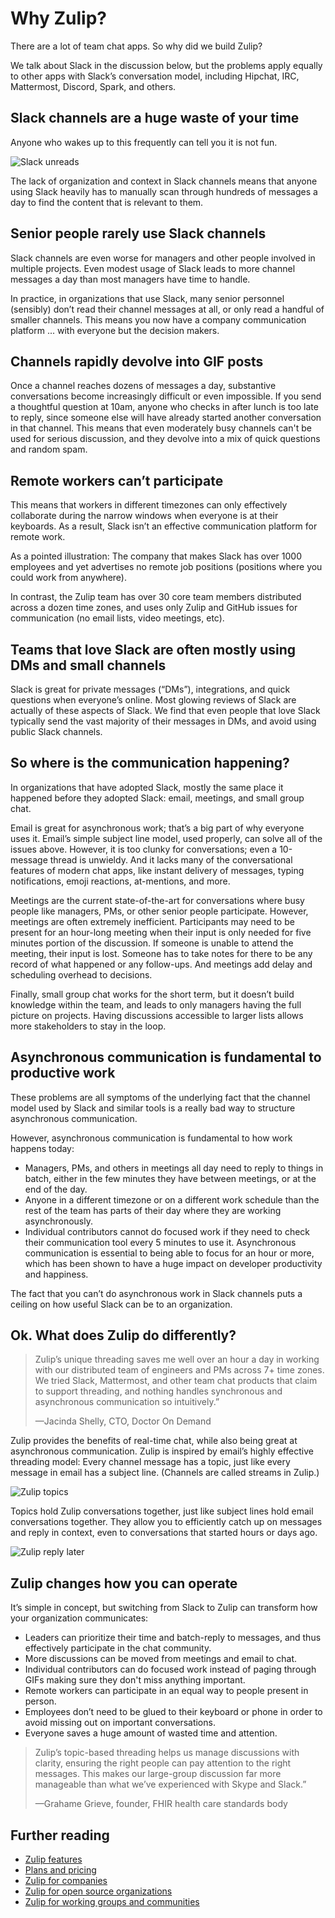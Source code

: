# Why Zulip?

There are a lot of team chat apps. So why did we build Zulip?

We talk about Slack in the discussion below, but the problems apply equally
to other apps with Slack’s conversation model, including Hipchat, IRC,
Mattermost, Discord, Spark, and others.

## Slack channels are a huge waste of your time

Anyone who wakes up to this frequently can tell you it is not fun.

<img src="/static/images/why-zulip/slack-unreads.png" class="slack-image" alt="Slack unreads">

The lack of organization and context in Slack channels means that anyone
using Slack heavily has to manually scan through hundreds of messages a day
to find the content that is relevant to them.

## Senior people rarely use Slack channels

Slack channels are even worse for managers and other people involved in
multiple projects. Even modest usage of Slack leads to more channel messages
a day than most managers have time to handle.

In practice, in organizations that use Slack, many senior personnel
(sensibly) don’t read their channel messages at all, or only read a handful
of smaller channels. This means you now have a company communication
platform ... with everyone but the decision makers.

## Channels rapidly devolve into GIF posts

Once a channel reaches dozens of messages a day, substantive conversations
become increasingly difficult or even impossible. If you send a thoughtful
question at 10am, anyone who checks in after lunch is too late to reply,
since someone else will have already started another conversation in that
channel. This means that even moderately busy channels can't be used for
serious discussion, and they devolve into a mix of quick questions and
random spam.

## Remote workers can’t participate

This means that workers in different timezones can only effectively
collaborate during the narrow windows when everyone is at their
keyboards.  As a result, Slack isn’t an effective communication
platform for remote work.

As a pointed illustration: The company that makes Slack has over 1000
employees and yet advertises no remote job positions (positions where
you could work from anywhere).

In contrast, the Zulip team has over 30 core team members distributed
across a dozen time zones, and uses only Zulip and GitHub issues for
communication (no email lists, video meetings, etc).

## Teams that love Slack are often mostly using DMs and small channels

Slack is great for private messages (&ldquo;DMs&rdquo;), integrations, and quick
questions when everyone’s online. Most glowing reviews of Slack are
actually of these aspects of Slack.  We find that even people that
love Slack typically send the vast majority of their messages in DMs,
and avoid using public Slack channels.

## So where is the communication happening?

In organizations that have adopted Slack, mostly the same place it happened
before they adopted Slack: email, meetings, and small group chat.

Email is great for asynchronous work; that’s a big part of why
everyone uses it. Email’s simple subject line model, used properly,
can solve all of the issues above.  However, it is too clunky for
conversations; even a 10-message thread is unwieldy. And it lacks many
of the conversational features of modern chat apps, like instant
delivery of messages, typing notifications, emoji reactions,
at-mentions, and more.

Meetings are the current state-of-the-art for conversations where busy
people like managers, PMs, or other senior people
participate. However, meetings are often extremely
inefficient. Participants may need to be present for an hour-long
meeting when their input is only needed for five minutes portion of
the discussion. If someone is unable to attend the meeting, their
input is lost. Someone has to take notes for there to be any record of
what happened or any follow-ups. And meetings add delay and scheduling
overhead to decisions.

Finally, small group chat works for the short term, but it doesn’t build
knowledge within the team, and leads to only managers having the full
picture on projects. Having discussions accessible to larger lists allows
more stakeholders to stay in the loop.

## Asynchronous communication is fundamental to productive work

These problems are all symptoms of the underlying fact that the channel
model used by Slack and similar tools is a really bad way to structure
asynchronous communication.

However, asynchronous communication is fundamental to how work happens today:

* Managers, PMs, and others in meetings all day need to reply to things in
  batch, either in the few minutes they have between meetings, or at the end
  of the day.
* Anyone in a different timezone or on a different work schedule than the
  rest of the team has parts of their day where they are working
  asynchronously.
* Individual contributors cannot do focused work if they need to check their
  communication tool every 5 minutes to use it.  Asynchronous communication
  is essential to being able to focus for an hour or more, which has been
  shown to have a huge impact on developer productivity and happiness.

The fact that you can’t do asynchronous work in Slack channels puts a
ceiling on how useful Slack can be to an organization.

## Ok. What does Zulip do differently?

> Zulip’s unique threading saves me well over an hour a day in working with
> our distributed team of engineers and PMs across 7+ time zones. We tried
> Slack, Mattermost, and other team chat products that claim to support
> threading, and nothing handles synchronous and asynchronous communication
> so intuitively.&rdquo;
>
> &mdash;Jacinda Shelly, CTO, Doctor On Demand

Zulip provides the benefits of real-time chat, while also being great
at asynchronous communication.  Zulip is inspired by email’s highly
effective threading model: Every channel message has a topic, just
like every message in email has a subject line. (Channels are called
streams in Zulip.)

<img src="/static/images/why-zulip/zulip-topics.png" class="zulip-topics-image" alt="Zulip topics">

Topics hold Zulip conversations together, just like subject lines hold email
conversations together. They allow you to efficiently catch up on messages
and reply in context, even to conversations that started hours or days ago.

<img src="/static/images/why-zulip/zulip-reply-later.png" class="zulip-reply-later-image" alt="Zulip reply later">

## Zulip changes how you can operate

It’s simple in concept, but switching from Slack to Zulip can
transform how your organization communicates:

* Leaders can prioritize their time and batch-reply to messages, and
  thus effectively participate in the chat community.
* More discussions can be moved from meetings and email to chat.
* Individual contributors can do focused work instead of paging
  through GIFs making sure they don't miss anything important.
* Remote workers can participate in an equal way to people present in
  person.
* Employees don’t need to be glued to their keyboard or phone in order
  to avoid missing out on important conversations.
* Everyone saves a huge amount of wasted time and attention.

> Zulip’s topic-based threading helps us manage discussions with clarity,
> ensuring the right people can pay attention to the right messages. This
> makes our large-group discussion far more manageable than what we’ve
> experienced with Skype and Slack.&rdquo;
>
> &mdash;Grahame Grieve, founder, FHIR health care standards body

## Further reading

- [Zulip features](/features)
- [Plans and pricing](/plans)
- [Zulip for companies](/for/companies)
- [Zulip for open source organizations](/for/open-source)
- [Zulip for working groups and communities](/for/working-groups-and-communities)
